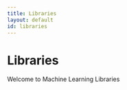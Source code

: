 ```yaml
---
title: Libraries
layout: default
id: libraries
---
```


# Libraries

Welcome to Machine Learning Libraries
